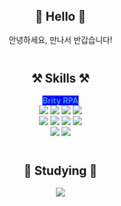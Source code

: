 <div align="center">
  <h2>👋 Hello 👋</h2>
  <span>안녕하세요, 만나서 반갑습니다!</span>
</div>
<br>
<div align="center">
  <h2> ⚒️ Skills ⚒️ </h2>
  <b style="color:#4691e8; background-color:blue">Brity RPA</b>
  <br>
  <img src="https://img.shields.io/badge/JavaScript-F7DF1E?style=for-the-badge&logo=JavaScript&logoColor=white" />
  <img src="https://img.shields.io/badge/HTML5-E34F26?style=for-the-badge&logo=html5&logoColor=white" />
  <img src="https://img.shields.io/badge/CSS3-1572B6?style=for-the-badge&logo=css3&logoColor=white" />
  <img src="https://img.shields.io/badge/jQuery-0769AD?style=for-the-badge&logo=jquery&logoColor=white" />
  <br>
  <img src="https://img.shields.io/badge/C%23-239120?style=for-the-badge&logo=c-sharp&logoColor=white" />
  <img src="https://img.shields.io/badge/.NET-5C2D91?style=for-the-badge&logo=.net&logoColor=white" />
  <img src="https://img.shields.io/badge/Java-ED8B00?style=for-the-badge&logo=openjdk&logoColor=white" />
  <img src="https://img.shields.io/badge/Spring-6DB33F?style=for-the-badge&logo=spring&logoColor=white" />
  <br>
  <img src="https://img.shields.io/badge/MySQL-00000F?style=for-the-badge&logo=mysql&logoColor=white" />
  <img src="https://img.shields.io/badge/Oracle-F80000?style=for-the-badge&logo=oracle&logoColor=black" />
</div>
<br>
<div align="center">
  <h2> 📒 Studying 📒 </h2>
  <img src="https://img.shields.io/badge/React-20232A?style=for-the-badge&logo=react&logoColor=61DAFB" />
</div>
